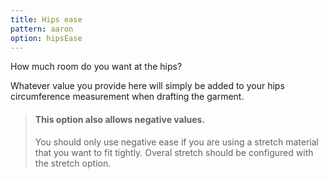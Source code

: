 ```yaml
---
title: Hips ease
pattern: aaron
option: hipsEase
---
```

How much room do you want at the hips?

Whatever value you provide here will simply be added to your hips circumference measurement when drafting the garment.

> #### This option also allows negative values.
>
> You should only use negative ease if you are using a stretch material that you want to fit tightly.
> Overal stretch should be configured with the stretch option.
